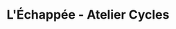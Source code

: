 ---
title: "L'Échappée - Atelier Cycles"
url: /saint-nazaire/lechappee-atelier-cycles/
shop: vélo
---